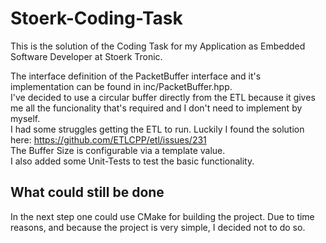 # Stoerk-Coding-Task

This is the solution of the Coding Task for my Application as Embedded Software Developer at Stoerk Tronic.

The interface definition of the PacketBuffer interface and it's implementation can be found in inc/PacketBuffer.hpp.  
I've decided to use a circular buffer directly from the ETL because it gives me all the funcionality that's required and I don't need to implement by myself.  
I had some struggles getting the ETL to run. Luckily I found the solution here: https://github.com/ETLCPP/etl/issues/231  
The Buffer Size is configurable via a template value.  
I also added some Unit-Tests to test the basic functionality.  

## What could still be done
In the next step one could use CMake for building the project. Due to time reasons, and because the project is very simple, I decided not to do so.